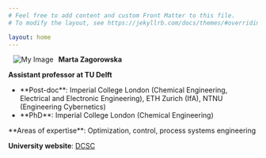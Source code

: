 ```yaml
---
# Feel free to add content and custom Front Matter to this file.
# To modify the layout, see https://jekyllrb.com/docs/themes/#overriding-theme-defaults

layout: home
---
```


<!-- ![Photo](/assets/martaz2023.jpg) -->
<img align="left" src="/assets/FunPhoto.jpg" alt="My Image"  hspace="10"> **Marta Zagorowska**

**Assistant professor at TU Delft**
<ul>
<li>**Post-doc**: Imperial College London (Chemical Engineering, Electrical and Electronic Engineering), ETH Zurich (IfA), NTNU (Engineering Cybernetics)</li>

<li>**PhD**: Imperial College London (Chemical Engineering)</li>
</ul>
**Areas of expertise**: Optimization, control, process systems engineering

**University website**: [DCSC](https://www.tudelft.nl/staff/m.a.zagorowska/?cHash=4017a62fa79f9af7327d078544a99c2f)
